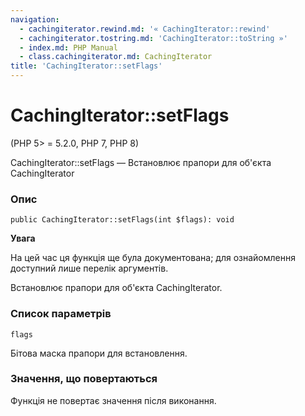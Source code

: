 ```yaml
---
navigation:
  - cachingiterator.rewind.md: '« CachingIterator::rewind'
  - cachingiterator.tostring.md: 'CachingIterator::toString »'
  - index.md: PHP Manual
  - class.cachingiterator.md: CachingIterator
title: 'CachingIterator::setFlags'
---
```

# CachingIterator::setFlags

(PHP 5> = 5.2.0, PHP 7, PHP 8)

CachingIterator::setFlags — Встановлює прапори для об'єкта CachingIterator

### Опис

```methodsynopsis
public CachingIterator::setFlags(int $flags): void
```

**Увага**

На цей час ця функція ще була документована; для ознайомлення доступний лише перелік аргументів.

Встановлює прапори для об'єкта CachingIterator.

### Список параметрів

`flags`

Бітова маска прапори для встановлення.

### Значення, що повертаються

Функція не повертає значення після виконання.
